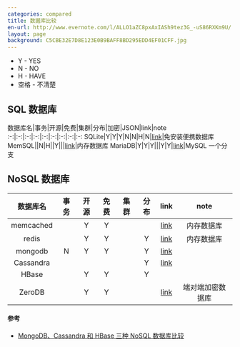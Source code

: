 ```yaml
---
categories: compared
title: 数据库比较
en-url: http://www.evernote.com/l/ALLO1aZC8pxAxIASh9tez3G_-uS86RXKm9U/
layout: page
background: C5CBE32E7D8E123E0B9BAFF8BD295EDD4EF01CFF.jpg
---
```


<!-- more -->

* Y - YES
* N - NO
* H - HAVE
* 空格 - 不清楚

## SQL 数据库

数据库名|事务|开源|免费|集群|分布|加密|JSON|link|note
:-:|:-:|:-:|:-:|:-:|:-:|:-:|:-:|:-:
SQLite|Y|Y|Y|N|N|H|N|[link][8]|免安装便携数据库
MemSQL||N|H||Y|||[link][1]|内存数据库
MariaDB|Y|Y|Y|||Y|Y|[link][5]|MySQL 一个分支

## NoSQL 数据库

数据库名|事务|开源|免费|集群|分布|link|note
:-:|:-:|:-:|:-:|:-:|:-:|:-:|:-:
memcached||Y|Y|||[link][2]|内存数据库
redis||Y|Y||Y|[link][3]|内存数据库
mongodb|N|Y|Y||Y|[link][7]|
Cassandra|||||Y|[link][4]|
HBase||Y|Y||Y||
ZeroDB||Y|Y|||[link][6]|端对端加密数据库

#### 参考

* [MongoDB、Cassandra 和 HBase 三种 NoSQL 数据库比较](http://blog.jobbole.com/91923/)

[1]: http://www.memsql.com/
[2]: http://memcached.org/
[3]: http://redis.io/
[4]: http://cassandra.apache.org/
[5]: https://mariadb.org/
[6]: http://www.zerodb.io/
[7]: https://www.mongodb.com
[8]: https://sqlite.org/